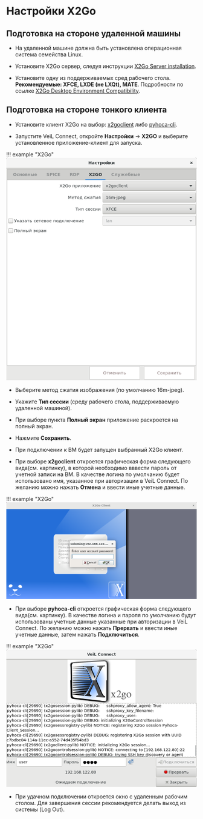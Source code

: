 # Настройки X2Go

## Подготовка на стороне удаленной машины

- На удаленной машине должна быть установлена операционная система семейства Linux.

- Установите X2Go сервер, следуя инструкции [X2Go Server installation](https://wiki.x2go.org/doku.php/doc:installation:x2goserver).

- Установите одну из поддерживаемых сред рабочего стола. **Рекомендуемые:  XFCE, LXDE (не LXQt), MATE**.
Подробности по ссылке [X2Go Desktop Environment Compatibility](https://wiki.x2go.org/doku.php/doc:de-compat).


## Подготовка на стороне тонкого клиента

- Установите клиент X2Go на выбор: [x2goclient](https://wiki.x2go.org/doku.php/doc:installation:x2goclient) либо 
[pyhoca-cli](https://wiki.x2go.org/doku.php/doc:installation:pyhoca-cli). 

- Запустите VeiL Connect, откройте **Настройки** -> **X2GO** и выберите установленное приложение-клиент для запуска.

!!! example "X2Go"
    ![image](../../_assets/vdi/thin_client/connect_settings_x2go.png)

- Выберите метод сжатия изображения (по умолчанию 16m-jpeg).

- Укажите **Тип сессии** (среду рабочего стола, поддерживаемую удаленной машиной).

- При выборе пункта **Полный экран** приложение раскроется на полный экран.

- Нажмите **Сохранить**.

- При подключении к ВМ будет запущен выбранный X2Go клиент. 

- При выборе **x2goclient** откроется графическая форма следующего вида(см. картинку), в которой необходимо вввести пароль от
учетной записи на ВМ. В качестве логина по умолчанию будет использовано имя, указанное при авторизации в VeiL 
Connect. По желанию можно нажать **Отмена** и ввести иные учетные данные.

!!! example "X2Go"
    ![image](../../_assets/vdi/thin_client/x2goclient_auth.png)
        
- При выборе **pyhoca-cli** откроется графическая форма следующего вида(см. картинку). В качестве логина и пароля 
по умолчанию будут использованы учетные данные указанные при авторизации в VeiL Connect. По желанию можно нажать 
**Прервать** и ввести иные учетные данные, затем нажать **Подключиться**.

!!! example "X2Go"
    ![image](../../_assets/vdi/thin_client/pyhoca-cli_ath.png)
    
- При удачном подключении откроется окно с удаленным рабочим столом. Для завершения сессии рекомендуется делать
 выход из системы (Log Out).